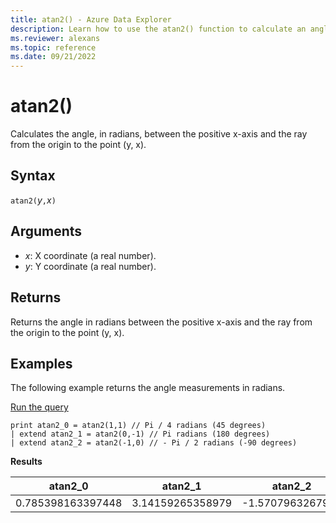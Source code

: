 ```yaml
---
title: atan2() - Azure Data Explorer
description: Learn how to use the atan2() function to calculate an angle in radians between axes.
ms.reviewer: alexans
ms.topic: reference
ms.date: 09/21/2022
---
```

# atan2()

Calculates the angle, in radians, between the positive x-axis and the ray from the origin to the point (y, x).

## Syntax

`atan2(`*y*`,`*x*`)`

## Arguments

* *x*: X coordinate (a real number).
* *y*: Y coordinate (a real number).

## Returns

Returns the angle in radians between the positive x-axis and the ray from the origin to the point (y, x).

## Examples

The following example returns the angle measurements in radians.

<a href="https://dataexplorer.azure.com/?query=H4sIAAAAAAAAAysoyswrUUgsScwzijdQsIWwNAx1DDUV9PUVAjIV9BVMFIoSUzIT84oVNExMFVJS04tSU4s1uWoUUitKUvNSoJoN4ZoNdHThuuE6DS0McGo1gmvVNdQxAGvVhVhthDBA1xJhAAA4Vl3utQAAAA==" target="_blank">Run the query</a>

```kusto
print atan2_0 = atan2(1,1) // Pi / 4 radians (45 degrees)
| extend atan2_1 = atan2(0,-1) // Pi radians (180 degrees)
| extend atan2_2 = atan2(-1,0) // - Pi / 2 radians (-90 degrees)
```

**Results**

|atan2_0|atan2_1|atan2_2|
|---|---|---|
|0.785398163397448|3.14159265358979|-1.5707963267949|
